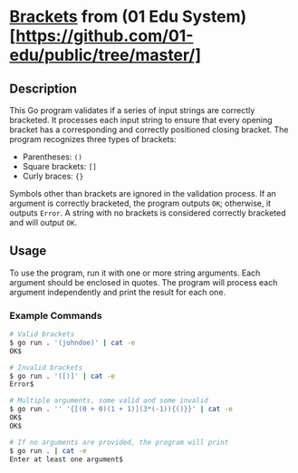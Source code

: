 # [Brackets](https://github.com/01-edu/public/tree/master/subjects/brackets) from (01 Edu System)[https://github.com/01-edu/public/tree/master/]

## Description

This Go program validates if a series of input strings are correctly bracketed. It processes each input string to ensure that every opening bracket has a corresponding and correctly positioned closing bracket. The program recognizes three types of brackets:

- Parentheses: `()`
- Square brackets: `[]`
- Curly braces: `{}`

Symbols other than brackets are ignored in the validation process. If an argument is correctly bracketed, the program outputs `OK`; otherwise, it outputs `Error`. A string with no brackets is considered correctly bracketed and will output `OK`.

## Usage

To use the program, run it with one or more string arguments. Each argument should be enclosed in quotes. The program will process each argument independently and print the result for each one.

### Example Commands

```bash
# Valid brackets
$ go run . '(johndoe)' | cat -e
OK$

# Invalid brackets
$ go run . '([)]' | cat -e
Error$

# Multiple arguments, some valid and some invalid
$ go run . '' '{[(0 + 0)(1 + 1)](3*(-1)){()}}' | cat -e
OK$
OK$

# If no arguments are provided, the program will print
$ go run . | cat -e
Enter at least one argument$
